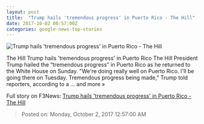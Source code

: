 ```yaml
---
layout: post
title:  "Trump hails 'tremendous progress' in Puerto Rico - The Hill"
date: 2017-10-02 00:57:00Z
categories: google-news-top-stories
---
```


![Trump hails 'tremendous progress' in Puerto Rico - The Hill](http://thehill.com/sites/default/files/trumpdonald3_092817getty.jpg)

The Hill Trump hails 'tremendous progress' in Puerto Rico The Hill President Trump hailed the “tremendous progress” in Puerto Rico as he returned to the White House on Sunday. "We're doing really well on Puerto Rico. I'll be going there on Tuesday. Tremendous progress being made,” Trump told reporters, according to a ... and more »


Full story on F3News: [Trump hails 'tremendous progress' in Puerto Rico - The Hill](http://www.f3nws.com/n/nxhmyH)

> Posted on: Monday, October 2, 2017 12:57:00 AM
